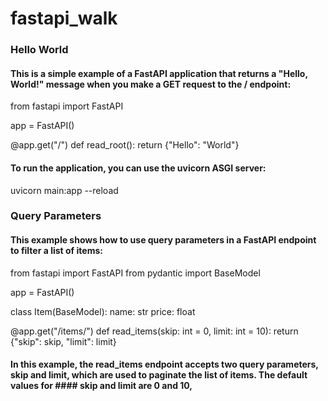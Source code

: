 # fastapi_walk

### Hello World
 
#### This is a simple example of a FastAPI application that returns a "Hello, World!" message when you make a GET request to the / endpoint:

from fastapi import FastAPI

app = FastAPI()

@app.get("/")
 def read_root():
    return {"Hello": "World"}

#### To run the application, you can use the uvicorn ASGI server:
uvicorn main:app --reload

### Query Parameters
#### This example shows how to use query parameters in a FastAPI endpoint to filter a list of items:

from fastapi import FastAPI
from pydantic import BaseModel

app = FastAPI()

class Item(BaseModel):
    name: str
    price: float

@app.get("/items/")
def read_items(skip: int = 0, limit: int = 10):
   return {"skip": skip, "limit": limit}

#### In this example, the read_items endpoint accepts two query parameters, skip and limit, which are used to paginate the list of items. The default values for #### skip and limit are 0 and 10,
